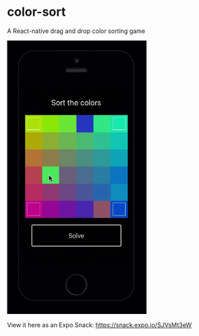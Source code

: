 # color-sort
A React-native drag and drop color sorting game

<img src="./assets/color-sort.gif" />

View it here as an Expo Snack:
https://snack.expo.io/SJVsMt3eW
